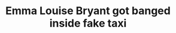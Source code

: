 ---
layout: post
title: Emma Louise Bryant got banged inside fake taxi
duration: '06:54'
view: 159
rate: 2
video: 'https://flashservice.xvideos.com/embedframe/25948577'
priority: 0.9
changefreq: daily
---